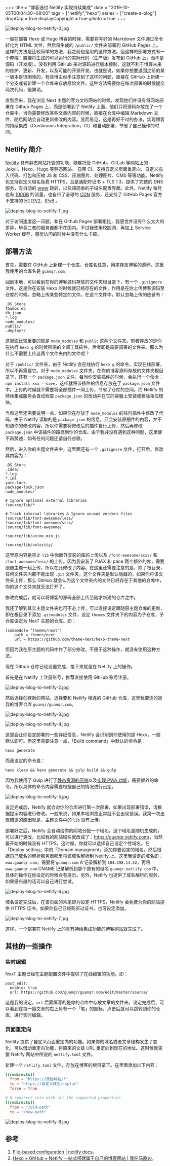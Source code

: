 +++
title = "博客通过 Netlify 实现持续集成"
date = "2019-10-05T00:04:30+08:00"
tags = ["netlify","hexo"]
series = ["create-a-blog"]
dropCap = true
displayCopyright = true
gitinfo = true
+++

![deploy-blog-to-netlify-0.jpg](/images/deploy-blog-to-netlify-0.jpg)

一般在部署 Hexo 或 Hugo 博客的时候，需要将写好的 Markdown 文件通过命令转化为 HTML 文件，然后将生成的 `/public/` 文件夹部署到 GitHub Pages 上。这样的方法是比较简单的方法，我之前也是用的这种方法。但这样的部署方式有一个弊端：直接将生成的可以运行的实际代码（生产版）发布到 GitHub 上，而不是源码（开发版）。没有利用 GitHub 来对源码进行版本控制，这就不利于博客未来的维护、更新、开发，以及可能的开源开发。也就是说，如果你想要退回之前的某一版本是很困难的。有些博主似乎注意到了这样的问题，直接在 GitHub 上新建一个分支或者新建一个仓库来存放原始文件。这种方法需要你在每次部署的时候提交两次代码，很繁琐。

直到后来，我在浏览 Next 主题的官方文档网站的时候，发现他们并没有将网站部署在 Github Pages 上，而是部署到了 Netlify 上面，他们只将源码存放在了一个仓库中。当你需要修改某些文章内容的时候，直接在仓库中编辑 Markdown 文件，随后网站会自动更新修改的内容。显而易见，这是再好不过的办法，实现博客的持续集成（Continuous Integration，CI）和自动部署，节省了自己操作的时间。

## Netlify 简介

[Netlify](https://www.netlify.com/) 具有静态网站托管的功能，能够托管 GitHub，GitLab 等网站上的 Jekyll，Hexo，Hugo 等静态网站。 自带 CI、支持自定义页面重定向、自定义插入代码、打包和压缩 JS 和 CSS、压缩图片、处理图片、CMS 等等功能。Netlify 也支持自定义域名免费 HTTPS，且是通配符证书 + TLS 1.3，提供了完整的 DNS 服务，有自动的 [www](https://www.netlify.com/docs/custom-domains/#domain-redirects) 跳转，以及超简单的子域名配置界面。此外，Netlify 每月也有 [100GB](https://www.netlify.com/pricing/) 的流量，也自带了全球的 [CDN](https://www.netlify.com/blog/2016/04/15/make-your-site-faster-with-netlifys-intelligent-cdn/) 服务，还支持了 GitHub Pages 官方不支持的 [HTTP/2](https://www.netlify.com/blog/2015/10/20/netlify-news-no.-6/)、[IPv6](https://www.netlify.com/blog/2018/11/26/announcing-ipv6-support-on-the-netlify-application-delivery-network/) 。

![deploy-blog-to-netlify-1.jpg](/images/deploy-blog-to-netlify-1.jpg "通配符证书 + TLS 1.3")

对于访问速度这一问题，和在 Github Pages 部署相比，我感觉并没有什么太大的差异，毕竟二者的服务器都不在国内。不过我使用校园网，再加上 Service Worker 缓存，感觉访问的时候并没有什么卡顿。

## 部署方法

首先，需要在 GitHub 上新建一个仓库，仓库名任意，用来存放博客的源码，这里我使用的仓库名是 `guanqr.com`。

回到本地，可以看到在你的博客源码存放的文件夹根目录下，有一个 `.gitignore` 文件。这是你在安装 Hexo 的时候就已经存在的文件，作用是在你上传博客源码至仓库的时候，忽略上传某些特定的文件。在这个文件中，默认忽略上传的应该有：

```
.DS_Store
Thumbs.db
db.json
*.log
node_modules/
public/
.deploy*/
```

这里面比较重要的就是 `node_modules` 和 `public` 这两个文件夹。前者存放的是你在执行 `hexo g` 的时候所需的全部工具插件，后者即是需要部署的文件夹。那么为什么不需要上传这两个文件夹内的文件呢？

对于 `/public/` 文件夹，由于 Netlify 会在线执行 `hexo g` 的命令，实现在线部署，所以不再需要它。对于 `node_modules` 文件夹，在你的博客源码存放的文件夹根目录下，还有一个 `package.json` 文件，每当你安装插件的时候，会执行一个命令：`npm install xxx --save`，这样就将该插件的信息存放在了 `package.json` 文件中。上传的时候就不需要将全部插件一同上传，节省了仓库的空间。而 Netlify 的持续集成服务会自动检查 `package.json` 的改动并在它的容器上安装或移除相应模块。

当然这里还需要说明一点，如果你在存放于 `node_modules` 的任何插件中修改了代码，由于 Netlify 读取的是 `package.json` 的信息，只会安装原插件的内容，并不知道你的修改内容，所以你需要将修改后的插件自行上传，然后再修改 `package.json` 中该插件的路径到你的仓库。由于我并没有遇到这种问题，这里便不再赘述，如有任何问题还请自行谷歌。

然后，进入你的主题文件夹中，这里面还有一个 `.gitignore` 文件，打开后，修改其内容为：

```
.DS_Store
.idea/
*.log
*.iml
yarn.lock
package-lock.json
node_modules/

# Ignore optional external libraries
!source/lib/*

# Track internal libraries & Ignore unused verdors files
!source/lib/font-awesome/less/
!source/lib/font-awesome/scss/
!source/lib/font-awesome/

!source/lib/anime.min.js

!source/lib/velocity/
```

这里原内容是禁止 `lib` 中你额外安装的库的上传以及 `/font-awesome/scss/` 和 `/font-awesome/less/` 的上传。因为我安装了 PJAX 和 pace 两个额外的库，需要跟随主题一起上传，所以在此修改了内容。在这里还需要注意的是，除了根目录，任何文件夹内都不能出现 `.git` 文件夹，这个文件夹是默认隐藏的，如果你将该文件夹上传，那么 GitHub 就会认为这个文件夹内的文件已经存在于其他的仓库中，你的这个文件夹就无法打开了。

修改完成后，就可以将博客的源码全部上传至刚才新建的仓库之中。

我还了解到其实主题文件夹也可不必上传，可以直接设定跟随原主题仓库的更新，即在根目录下添加 `.gitmodules` 文件，设定 `themes` 文件夹下的内容为子仓库，子仓库设定为 NexT 主题的仓库。即：

```
[submodule "themes/next"]
	path = themes/next
	url = https://github.com/theme-next/hexo-theme-next
```

但因为我在原主题的代码中作了部分修改，不便于这种操作，就没有使用这种方法。

现在 Github 仓库已经设置完成，接下来就是在 Netlify 上的操作。

首先是在 Netlify 上注册账号，推荐直接使用 GitHub 账号注册。

![deploy-blog-to-netlify-2.jpg](/images/deploy-blog-to-netlify-2.jpg "注册界面")

然后选择创建新的网站，选择要和 Netlify 相连的 GitHub 仓库，这里我要连的是我的博客仓库 `guanqr/guanqr.com`。

![deploy-blog-to-netlify-3.jpg](/images/deploy-blog-to-netlify-3.jpg "创建新网站")

![deploy-blog-to-netlify-4.jpg](/images/deploy-blog-to-netlify-4.jpg "选择仓库")

这里会让你设定部署的一些详细信息，Netlify 会识别到你使用的是 Hexo，一般默认即可。但这里需要注意一点，「Build command」中默认的命令是：

```
hexo generate
```

而我设定的命令是：

```
hexo clean && hexo generate && gulp build && gulp
```

因为我使用了 Gulp 进行了[静态资源的压缩](/study/blog/use-gulp-to-compress-source-code/)以及[实现 PWA 功能](/study/blog/realize-pwa/)，需要额外的命令。所以具体的命令内容需要根据自己的情况进行设定。

![deploy-blog-to-netlify-5.jpg](/images/deploy-blog-to-netlify-5.jpg "设定详细信息")

设定完成后，Netlify 就会对你的仓库进行第一次部署，如果出现部署错误，请根据提示内容进行修改。一般来说，如果本地浏览正常就不会出现错误。我第一次出现错误的原因就是，主题文件中的 `lib` 没有上传。

部署好之后，Netlify 会自动给你的网站分配一个域名。这个域名是随机生成的，可以进行更改，比如我的网站域名就改成了：<https://guanqr.netlify.com/>，当然最开始的时候没有 HTTPS。这时候，你就可以选择自己设定个性域名。在「Deploy setting」中的「Domain managment」添加你要设定的域名。然后根据自己域名的解析服务商那里将该域名解析到 Netlify 上。这里我设定的域名即：`www.guanqr.com`，需要将 `guanqr.com` A 记录解析到 `104.198.14.52`，再将 `www.guanqr.com` CNAME 记录解析到那个原有的域名 `guanqr.netlify.com` 中。具体的操作在你设定的时候会有提示。另外，Netlify 也提供了域名解析的服务，如果感兴趣的话可以自己进行尝试。

![deploy-blog-to-netlify-6.jpg](/images/deploy-blog-to-netlify-6.jpg "设定域名")

域名设定完成后，在该页面的末尾即为设定 HTTPS，Netlify 会免费为你的网站提供 HTTPS 证书。如果你自己已经购买过证书，也可设定添加。

![deploy-blog-to-netlify-7.jpg](/images/deploy-blog-to-netlify-7.jpg "设定 HTTPS")

这样，一个部署在 Netlify 上的具有持续集成功能的博客网站就完成了。

## 其他的一些操作

### 实时编辑

NexT 主题已经在主题配置文件中提供了在线编辑的功能。即：

```
post_edit:
  enable: true
  url: https://github.com/guanqr/guanqr.com/edit/master/source/
```

这是我的设定，`url` 后面填写的是你的仓库中存放文章的文件夹。设定完成后，可以看到在每一篇文章的右上角有一个「笔」的图标，点击后就可以跳转到你的仓库，进行实时编辑。

### 页面重定向

Netlify 提供了自定义页面重定向的功能。如果你的域名或者文章结构发生了变化，可以借助重定向功能，将原来的文章 URL 重定向到现在的地址。这时候就需要 Netlify 网站中所说的 `netlify.toml` 文件。

新建一个 `netlify.toml` 文件，存放在博客的根目录下。在里面添加以下内容：

```toml
[[redirects]]
  from = "https://原始域名/*"
  to = "https://自定义域名/:splat"
  force = true

# A redirect rule with all the supported properties
[[redirects]]
  from = "/old-path"
  to = "/new-path"
```

![deploy-blog-to-netlify-8.jpg](/images/deploy-blog-to-netlify-8.jpg "页面重定向")

## 参考

1. [File-based configuration | netlify docs](https://www.netlify.com/docs/netlify-toml-reference/)。
2. [Hexo + GitHub + Netlify 一站式搭建属于自己的博客网站 | 我在马路边](https://www.cnblogs.com/kerbside/p/10130606.html)。